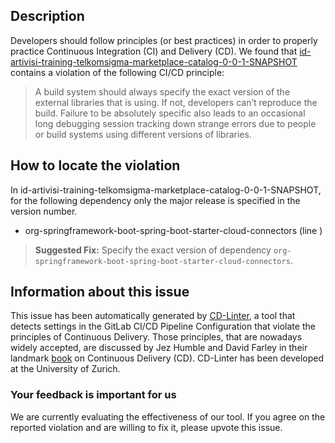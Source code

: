 
## Description
Developers should follow principles (or best practices) in order to properly practice Continuous Integration (CI) and Delivery (CD).
We found that [id-artivisi-training-telkomsigma-marketplace-catalog-0-0-1-SNAPSHOT](https://gitlab.com/training-telkomsigma-201710/catalog/blob/master/.gitlab-ci.yml) contains a violation of the following CI/CD principle:

> A build system should always specify the exact version of the external libraries that is using.
If not, developers can’t reproduce the build. Failure to be absolutely specific also leads to an occasional long debugging session tracking down strange errors due to people or build systems using different versions of libraries.

## How to locate the violation

In id-artivisi-training-telkomsigma-marketplace-catalog-0-0-1-SNAPSHOT, for the following dependency only the major release is specified in the version number.

* org-springframework-boot-spring-boot-starter-cloud-connectors (line )

> **Suggested Fix:** Specify the exact version of dependency `org-springframework-boot-spring-boot-starter-cloud-connectors`.

## Information about this issue

This issue has been automatically generated by [CD-Linter](https://gitlab.com/Jancso/configuration-analytics), a tool that detects settings in the GitLab CI/CD Pipeline Configuration that violate the principles of Continuous Delivery. Those principles, that are nowadays widely accepted, are discussed by Jez Humble and David Farley in their landmark [book](https://www.oreilly.com/library/view/continuous-delivery-reliable/9780321670250/) on Continuous Delivery (CD). CD-Linter has been developed at the University of Zurich.

### Your feedback is important for us
We are currently evaluating the effectiveness of our tool. If you agree on the reported violation and are willing to fix it, please upvote this issue.
